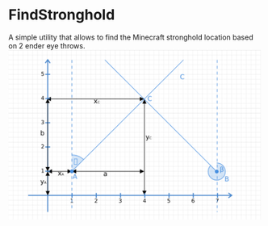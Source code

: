 # FindStronghold

A simple utility that allows to find the Minecraft stronghold location based on 2 ender eye throws.
<img src="ReadmeResource/diagram.png" width="500">
